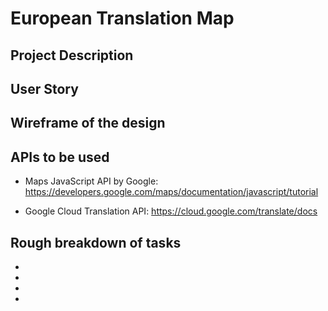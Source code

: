 # European Translation Map

## Project Description 

## User Story 

## Wireframe of the design 


## APIs to be used
* Maps JavaScript API by Google: https://developers.google.com/maps/documentation/javascript/tutorial

* Google Cloud Translation API: https://cloud.google.com/translate/docs

## Rough breakdown of tasks
* 
*
*
*